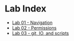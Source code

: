 # Lab Index

- [Lab 01 - Navigation](Lab01/Instructions.md)
- [Lab 02 - Permissions](Lab02/Instructions.md)
- [Lab 03 - git, IO, and scripts](Lab03/Instructions.md)